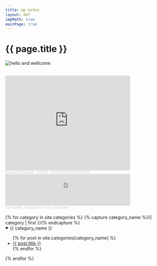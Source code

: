 ```yaml
---
title: mp notes
layout: def
impMath: true
mainPage: true
---
```


# {{ page.title }}

![hello and wellcome](https://www.shadertoy.com/media/users/Mike_Permyakov/profile.jpeg)

<br>

<iframe width="396" height="300" scrolling="no" frameborder="no" allow="autoplay" src="https://w.soundcloud.com/player/?url=https%3A//api.soundcloud.com/tracks/936743470&color=%23000000&auto_play=false&hide_related=false&show_comments=true&show_user=true&show_reposts=false&show_teaser=true&visual=true"></iframe><div style="font-size: 10px; color: #cccccc;line-break: anywhere;word-break: normal;overflow: hidden;white-space: nowrap;text-overflow: ellipsis; font-family: Interstate,Lucida Grande,Lucida Sans Unicode,Lucida Sans,Garuda,Verdana,Tahoma,sans-serif;font-weight: 100;"><a href="https://soundcloud.com/secondrussianrapscene" title="Русская Рэп-Сцена" target="_blank" style="color: #cccccc; text-decoration: none;">Русская Рэп-Сцена</a> · <a href="https://soundcloud.com/secondrussianrapscene/stedd-biomusor-suprimasi" title="STED.D - БИОМУСОР СУПРИМАСИ" target="_blank" style="color: #cccccc; text-decoration: none;">STED.D - БИОМУСОР СУПРИМАСИ</a></div>

<iframe width="396" height="100" scrolling="no" frameborder="no" allow="autoplay" src="https://w.soundcloud.com/player/?url=https%3A//api.soundcloud.com/tracks/164890771&color=%23010000&auto_play=false&hide_related=false&show_comments=true&show_user=true&show_reposts=false&show_teaser=true&visual=true"></iframe><div style="font-size: 10px; color: #cccccc;line-break: anywhere;word-break: normal;overflow: hidden;white-space: nowrap;text-overflow: ellipsis; font-family: Interstate,Lucida Grande,Lucida Sans Unicode,Lucida Sans,Garuda,Verdana,Tahoma,sans-serif;font-weight: 100;"><a href="https://soundcloud.com/sarabarabu" title="sara barabu" target="_blank" style="color: #cccccc; text-decoration: none;">sara barabu</a> · <a href="https://soundcloud.com/sarabarabu/chto_s_eblishem" title="Ландыши – А что с еблищем?" target="_blank" style="color: #cccccc; text-decoration: none;">Ландыши – А что с еблищем?</a></div>

<br>
{% for category in site.categories %}
    {% capture category_name %}{{ category | first }}{% endcapture %}
  <details open>
    <summary> {{ category_name }} </summary>
    <ul>
    {% for post in site.categories[category_name] %}
        <li><a href="{{ post.baseurl }}{{ post.url }}">{{ post.title }}</a></li>
    {% endfor %}
    </ul>
  </details>
{% endfor %}
<br>
